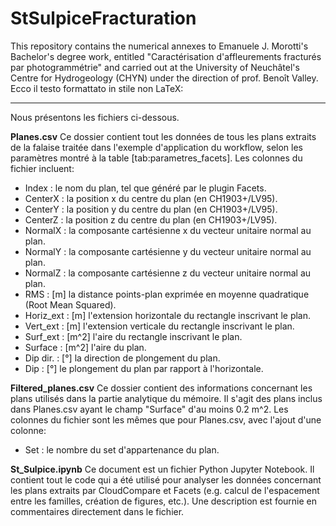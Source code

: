 # StSulpiceFracturation
This repository contains the numerical annexes to Emanuele J. Morotti's Bachelor's degree work, entitled "Caractérisation d'affleurements fracturés par photogrammétrie" and carried out at the University of Neuchâtel's Centre for Hydrogeology (CHYN) under the direction of prof. Benoît Valley.
Ecco il testo formattato in stile non LaTeX:

---
Nous présentons les fichiers ci-dessous.

**Planes.csv**
Ce dossier contient tout les données de tous les plans extraits de la falaise traitée dans l'exemple d'application du workflow, selon les paramètres montré à la table [tab:parametres_facets]. Les colonnes du fichier incluent:
- Index : le nom du plan, tel que généré par le plugin Facets.
- CenterX : la position x du centre du plan (en CH1903+/LV95).
- CenterY : la position y du centre du plan (en CH1903+/LV95).
- CenterZ : la position z du centre du plan (en CH1903+/LV95).
- NormalX : la composante cartésienne x du vecteur unitaire normal au plan.
- NormalY : la composante cartésienne y du vecteur unitaire normal au plan.
- NormalZ : la composante cartésienne z du vecteur unitaire normal au plan.
- RMS : [m] la distance points-plan exprimée en moyenne quadratique (Root Mean Squared).
- Horiz_ext : [m] l'extension horizontale du rectangle inscrivant le plan.
- Vert_ext : [m] l'extension verticale du rectangle inscrivant le plan.
- Surf_ext : [m^2] l'aire du rectangle inscrivant le plan.
- Surface : [m^2] l'aire du plan.
- Dip dir. : [°] la direction de plongement du plan.
- Dip : [°] le plongement du plan par rapport à l'horizontale.

**Filtered_planes.csv**
Ce dossier contient des informations concernant les plans utilisés dans la partie analytique du mémoire. Il s'agit des plans inclus dans Planes.csv ayant le champ "Surface" d'au moins 0.2 m^2. Les colonnes du fichier sont les mêmes que pour Planes.csv, avec l'ajout d'une colonne:
- Set : le nombre du set d'appartenance du plan.

**St_Sulpice.ipynb**
Ce document est un fichier Python Jupyter Notebook. Il contient tout le code qui a été utilisé pour analyser les données concernant les plans extraits par CloudCompare et Facets (e.g. calcul de l'espacement entre les familles, création de figures, etc.). Une description est fournie en commentaires directement dans le fichier.
